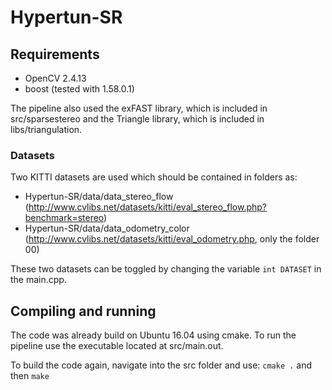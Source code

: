 # Hypertun-SR

## Requirements
 - OpenCV 2.4.13
 - boost (tested with 1.58.0.1)

The pipeline also used the exFAST library, which is included in src/sparsestereo and the Triangle library, which is included in libs/triangulation.

### Datasets
Two KITTI datasets are used which should be contained in folders as:
 - Hypertun-SR/data/data_stereo_flow 		(http://www.cvlibs.net/datasets/kitti/eval_stereo_flow.php?benchmark=stereo)
 - Hypertun-SR/data/data_odometry_color		(http://www.cvlibs.net/datasets/kitti/eval_odometry.php, only the folder 00)

These two datasets can be toggled by changing the variable `int DATASET` in the main.cpp.

## Compiling and running
The code was already build on Ubuntu 16.04 using cmake. To run the pipeline use the executable located at src/main.out.

To build the code again, navigate into the src folder and use:
`cmake .`
and then
`make`